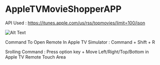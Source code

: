 # AppleTVMovieShopperAPP


API Used : https://itunes.apple.com/us/rss/topmovies/limit=100/json



![Alt Text](https://github.com/nits9012/AppleTVMovieShopperAPP/blob/main/movie_selection_view.gif)



Command To Open Remote In Apple TV Simulator : Command + Shift + R

Srolling Command : Press option key + Move Left/Right/Top/Bottom in Apple TV Remote Touch Area



